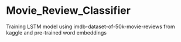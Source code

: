 # Movie_Review_Classifier
Training LSTM model using imdb-dataset-of-50k-movie-reviews from kaggle and pre-trained word embeddings
